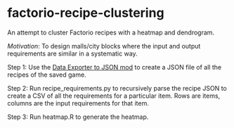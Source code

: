 # factorio-recipe-clustering

An attempt to cluster Factorio recipes with a heatmap and dendrogram. 

*Motivation*: To design malls/city blocks where the input and output requirements are similar in a systematic way. 

Step 1: Use the [Data Exporter to JSON mod](https://mods.factorio.com/mod/recipelister) to create a JSON file of all the recipes of the saved game. 

Step 2: Run recipe_requirements.py to recursively parse the recipe JSON to create a CSV of all the requirements for a particular item. Rows are items, columns are the input requirements for that item. 

Step 3: Run heatmap.R to generate the heatmap. 

